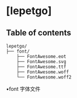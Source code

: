 # [lepetgo]
## Table of contents

```
lepetgo/
├── font/
    ├── FontAwesome.eot
    ├── FontAwesome.svg
    ├── FontAwesome.ttf
    ├── FontAwesome.woff
    └── FontAwesome.woff2
```

•font 字体文件
